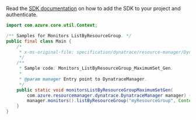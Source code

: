 Read the [SDK documentation](https://github.com/Azure/azure-sdk-for-java/blob/azure-resourcemanager-dynatrace_1.0.0-beta.1/sdk/dynatrace/azure-resourcemanager-dynatrace/README.md) on how to add the SDK to your project and authenticate.

```java
import com.azure.core.util.Context;

/** Samples for Monitors ListByResourceGroup. */
public final class Main {
    /*
     * x-ms-original-file: specification/dynatrace/resource-manager/Dynatrace.Observability/preview/2021-09-01-preview/examples/Monitors_ListByResourceGroup_MaximumSet_Gen.json
     */
    /**
     * Sample code: Monitors_ListByResourceGroup_MaximumSet_Gen.
     *
     * @param manager Entry point to DynatraceManager.
     */
    public static void monitorsListByResourceGroupMaximumSetGen(
        com.azure.resourcemanager.dynatrace.DynatraceManager manager) {
        manager.monitors().listByResourceGroup("myResourceGroup", Context.NONE);
    }
}
```
